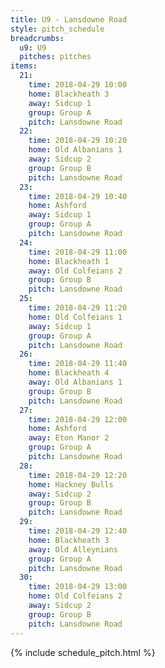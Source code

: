 ```yaml
---
title: U9 - Lansdowne Road
style: pitch_schedule
breadcrumbs:
  u9: U9
  pitches: pitches
items:
  21:
    time: 2018-04-29 10:00
    home: Blackheath 3
    away: Sidcup 1
    group: Group A
    pitch: Lansdowne Road
  22:
    time: 2018-04-29 10:20
    home: Old Albanians 1
    away: Sidcup 2
    group: Group B
    pitch: Lansdowne Road
  23:
    time: 2018-04-29 10:40
    home: Ashford
    away: Sidcup 1
    group: Group A
    pitch: Lansdowne Road
  24:
    time: 2018-04-29 11:00
    home: Blackheath 1
    away: Old Colfeians 2
    group: Group B
    pitch: Lansdowne Road
  25:
    time: 2018-04-29 11:20
    home: Old Colfeians 1
    away: Sidcup 1
    group: Group A
    pitch: Lansdowne Road
  26:
    time: 2018-04-29 11:40
    home: Blackheath 4
    away: Old Albanians 1
    group: Group B
    pitch: Lansdowne Road
  27:
    time: 2018-04-29 12:00
    home: Ashford
    away: Eton Manor 2
    group: Group A
    pitch: Lansdowne Road
  28:
    time: 2018-04-29 12:20
    home: Hackney Bulls
    away: Sidcup 2
    group: Group B
    pitch: Lansdowne Road
  29:
    time: 2018-04-29 12:40
    home: Blackheath 3
    away: Old Alleynians
    group: Group A
    pitch: Lansdowne Road
  30:
    time: 2018-04-29 13:00
    home: Old Colfeians 2
    away: Sidcup 2
    group: Group B
    pitch: Lansdowne Road
---
```


{% include schedule_pitch.html %}
